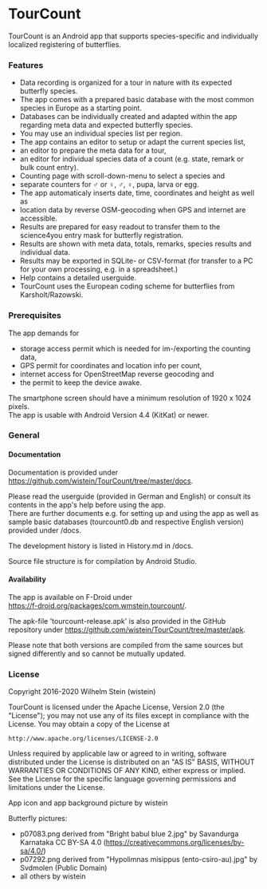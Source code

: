 # TourCount

TourCount is an Android app that supports species-specific and individually localized registering of butterflies.

### Features

- Data recording is organized for a tour in nature with its expected butterfly species.
- The app comes with a prepared basic database with the most common species in Europe as a starting point.
- Databases can be individually created and adapted within the app regarding meta data and expected butterfly species.
- You may use an individual species list per region.
- The app contains an editor to setup or adapt the current species list,
- an editor to prepare the meta data for a tour,
- an editor for individual species data of a count (e.g. state, remark or bulk count entry).
- Counting page with scroll-down-menu to select a species and
- separate counters for ♂ or ♀, ♂, ♀, pupa, larva or egg.
- The app automaticaly inserts date, time, coordinates and height as well as
- location data by reverse OSM-geocoding when GPS and internet are accessible.
- Results are prepared for easy readout to transfer them to the science4you entry mask for butterfly registration.
- Results are shown with meta data, totals, remarks, species results and individual data.
- Results may be exported in SQLite- or CSV-format (for transfer to a PC for your own processing, e.g. in a spreadsheet.)
- Help contains a detailed userguide.
- TourCount uses the European coding scheme for butterflies from Karsholt/Razowski.

### Prerequisites
The app demands for 
- storage access permit which is needed for im-/exporting the counting data, 
- GPS permit for coordinates and location info per count, 
- internet access for OpenStreetMap reverse geocoding and 
- the permit to keep the device awake.

The smartphone screen should have a minimum resolution of 1920 x 1024 pixels.  
The app is usable with Android Version 4.4 (KitKat) or newer.

### General
#### Documentation
Documentation is provided under  
https://github.com/wistein/TourCount/tree/master/docs.

Please read the userguide (provided in German and English) or consult its contents in the app's help 
before using the app.  
There are further documents e.g. for setting up and using the app as well as sample basic databases 
(tourcount0.db and respective English version) provided under /docs. 

The development history is listed in History.md in /docs.

Source file structure is for compilation by Android Studio.

#### Availability
The app is available on F-Droid under  
https://f-droid.org/packages/com.wmstein.tourcount/.
 
The apk-file 'tourcount-release.apk' is also provided in the GitHub repository under 
https://github.com/wistein/TourCount/tree/master/apk.

Please note that both versions are compiled from the same sources but signed differently and so 
cannot be mutually updated.

### License

Copyright 2016-2020 Wilhelm Stein (wistein)

TourCount is licensed under the Apache License, Version 2.0 (the "License");
you may not use any of its files except in compliance with the License.
You may obtain a copy of the License at

    http://www.apache.org/licenses/LICENSE-2.0

Unless required by applicable law or agreed to in writing, software
distributed under the License is distributed on an "AS IS" BASIS,
WITHOUT WARRANTIES OR CONDITIONS OF ANY KIND, either express or implied.
See the License for the specific language governing permissions and
limitations under the License.

App icon and app background picture by wistein

Butterfly pictures: 
- p07083.png derived from "Bright babul blue 2.jpg" by Savandurga Karnataka CC BY-SA 4.0 (https://creativecommons.org/licenses/by-sa/4.0/)
- p07292.png derived from "Hypolimnas misippus (ento-csiro-au).jpg" by Svdmolen (Public Domain)
- all others by wistein 
